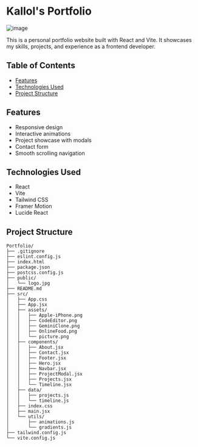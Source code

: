 # Kallol's Portfolio
![image](https://github.com/user-attachments/assets/2a997e14-2efb-460d-965d-65b504362f80)

This is a personal portfolio website built with React and Vite. It showcases my skills, projects, and experience as a frontend developer.

## Table of Contents

- [Features](#features)
- [Technologies Used](#technologies-used)
- [Project Structure](#project-structure)



## Features

- Responsive design
- Interactive animations
- Project showcase with modals
- Contact form
- Smooth scrolling navigation

## Technologies Used

- React
- Vite
- Tailwind CSS
- Framer Motion
- Lucide React

## Project Structure

```
Portfolio/
├── .gitignore
├── eslint.config.js
├── index.html
├── package.json
├── postcss.config.js
├── public/
│   └── logo.jpg
├── README.md
├── src/
│   ├── App.css
│   ├── App.jsx
│   ├── assets/
│   │   ├── Apple-iPhone.png
│   │   ├── CodeEditor.png
│   │   ├── GeminiClone.png
│   │   ├── OnlineFood.png
│   │   └── picture.png
│   ├── components/
│   │   ├── About.jsx
│   │   ├── Contact.jsx
│   │   ├── Footer.jsx
│   │   ├── Hero.jsx
│   │   ├── Navbar.jsx
│   │   ├── ProjectModal.jsx
│   │   ├── Projects.jsx
│   │   └── Timeline.jsx
│   ├── data/
│   │   ├── projects.js
│   │   └── timeline.js
│   ├── index.css
│   ├── main.jsx
│   └── utils/
│       ├── animations.js
│       └── gradients.js
├── tailwind.config.js
└── vite.config.js
```

